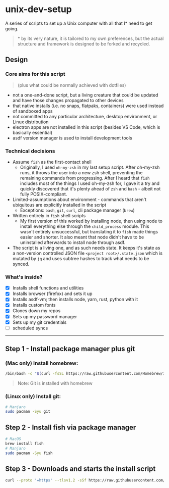 # unix-dev-setup

A series of scripts to set up a Unix computer with all that I\* need to get going.

> \* by its very nature, it is tailored to my own preferences, but the actual structure and framework
> is designed to be forked and recycled.

## Design

### Core aims for this script

> (plus what could be normally achieved with dotfiles)

- not a one-and-done script, but a living creature that could be updated and have those changes propagated to other devices
- that native installs (i.e. no snaps, flatpaks, containers) were used instead of sandboxed apps
- not committed to any particular architecture, desktop environment, or Linux distribution
- electron apps are not installed in this script (besides VS Code, which is basically essential)
- asdf version manager is used to install development tools

### Technical decisions

- Assume `fish` as the first-contact shell
  - Originally, I used `oh-my-zsh` in my last setup script. After oh-my-zsh runs, it throws the user into a new zsh shell, preventing the remaining commands from progressing. After I heard that `fish` includes most of the things I used oh-my-zsh for, I gave it a try and quickly discovered that it's plenty ahead of `zsh` and `bash` - albeit not fully POSIX-compliant.
- Limited-assumptions about environment - commands that aren't ubiquitous are explicitly installed in the script
  - Exceptions: `bash`, `git`, `curl`, cli package manager (`brew`)
- Written entirely in `fish` shell scripts
  - My first version of this worked by installing node, then using node to install everything else through the `child_process` module. This wasn't entirely unsuccessful, but translating it to `fish` made things easier and shorter. It also meant that node didn't have to be uninstalled afterwards to install node through asdf.
- The script is a living one, and as such needs state. It keeps it's state as a non-version controlled JSON file `<project root>/.state.json` which is mutated by `jq` and uses subtree hashes to track what needs to be synced.

### What's inside?

- [x] Installs shell functions and utilities
- [x] Installs browser (firefox) and sets it up
- [x] Installs asdf-vm; then installs node, yarn, rust, python with it
- [x] Installs custom fonts
- [x] Clones down my repos
- [x] Sets up my password manager
- [x] Sets up my git credentials
- [ ] scheduled syncs

---

## Step 1 - Install package manager plus git

### (Mac only) Install homebrew:

```sh
/bin/bash -c "$(curl -fsSL https://raw.githubusercontent.com/Homebrew/install/HEAD/install.sh)"
```

> Note: Git is installed with homebrew

### (Linux only) Install git:

```sh
# Manjaro
sudo pacman -Syu git
```

## Step 2 - Install fish via package manager

```sh
# MacOS
brew install fish
# Manjaro
sudo pacman -Syu fish
```

## Step 3 - Downloads and starts the install script

```sh
curl --proto '=https' --tlsv1.2 -sSf https://raw.githubusercontent.com/tbjgolden/unix-dev-setup/main/install.fish | fish -i
```
